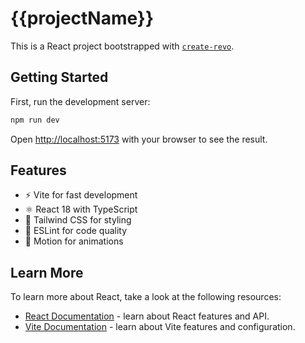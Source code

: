 # {{projectName}}

This is a React project bootstrapped with [`create-revo`](https://www.npmjs.com/package/create-revo).

## Getting Started

First, run the development server:

```bash
npm run dev
```

Open [http://localhost:5173](http://localhost:5173) with your browser to see the result.

## Features

- ⚡ Vite for fast development
- ⚛️ React 18 with TypeScript
- 🎨 Tailwind CSS for styling
- 🔧 ESLint for code quality
- 🚀 Motion for animations

## Learn More

To learn more about React, take a look at the following resources:

- [React Documentation](https://react.dev) - learn about React features and API.
- [Vite Documentation](https://vitejs.dev) - learn about Vite features and configuration.